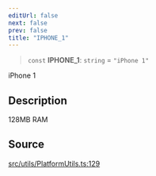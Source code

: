 ```yaml
---
editUrl: false
next: false
prev: false
title: "IPHONE_1"
---
```


> `const` **IPHONE\_1**: `string` = `"iPhone 1"`

iPhone 1

## Description

128MB RAM

## Source

[src/utils/PlatformUtils.ts:129](https://github.com/relishinc/dill-pixel/blob/543438455c9a47928084300159416186c2aa1095/src/utils/PlatformUtils.ts#L129)
